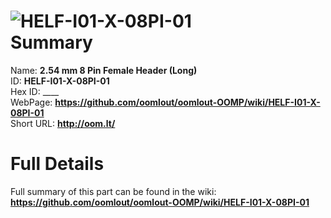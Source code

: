 
![HELF-I01-X-08PI-01](https://github.com/oomlout/oomlout-OOMP/blob/master/parts/HELF-I01-X-08PI-01/HELF-I01-X-08PI-01_420.jpg)   
Summary
=================
  
Name: __2.54 mm 8 Pin Female Header (Long)__    
ID: __HELF-I01-X-08PI-01__   
Hex ID: ____   
WebPage: __https://github.com/oomlout/oomlout-OOMP/wiki/HELF-I01-X-08PI-01__   
Short URL: __http://oom.lt/__   

Full Details
==========================
Full summary of this part can be found in the wiki:   
__https://github.com/oomlout/oomlout-OOMP/wiki/HELF-I01-X-08PI-01__    

